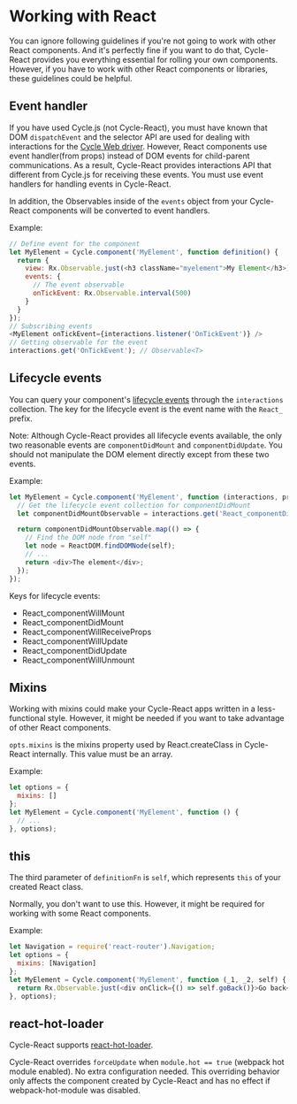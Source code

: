 # Working with React

You can ignore following guidelines if you're not going to work with other
React components. And it's perfectly fine if you want to do that, Cycle-React
provides you everything essential for rolling your own components. However,
if you have to work with other React components or libraries, these guidelines
could be helpful.

## Event handler

If you have used Cycle.js (not Cycle-React), you must have known that DOM
`dispatchEvent` and the selector API are used for dealing with interactions
for the [Cycle Web driver](http://cycle.js.org/basic-examples.html).
However, React components use event handler(from props) instead of
DOM events for child-parent communications. As a result, Cycle-React provides
interactions API that different from Cycle.js for receiving these events. You
must use event handlers for handling events in Cycle-React.

In addition, the Observables inside of the `events` object from your Cycle-React
components will be converted to event handlers.

Example:

```js
// Define event for the component
let MyElement = Cycle.component('MyElement', function definition() {
  return {
    view: Rx.Observable.just(<h3 className="myelement">My Element</h3>),
    events: {
      // The event observable
      onTickEvent: Rx.Observable.interval(500)
    }
  }
});
// Subscribing events
<MyElement onTickEvent={interactions.listener('OnTickEvent')} />
// Getting observable for the event
interactions.get('OnTickEvent'); // Observable<T>
```

## Lifecycle events

You can query your component's
[lifecycle events](https://facebook.github.io/react/docs/component-specs.html)
through the `interactions` collection. The key for the lifecycle event is the
event name with the `React_` prefix.

Note: Although Cycle-React provides all lifecycle events available, the only
two reasonable events are `componentDidMount` and `componentDidUpdate`.
You should not manipulate the DOM element directly except from these two events.

Example:

```js
let MyElement = Cycle.component('MyElement', function (interactions, props, self) {
  // Get the lifecycle event collection for componentDidMount
  let componentDidMountObservable = interactions.get('React_componentDidMount');

  return componentDidMountObservable.map(() => {
    // Find the DOM node from "self"
    let node = ReactDOM.findDOMNode(self);
    // ...
    return <div>The element</div>;
  });
});
```

Keys for lifecycle events:

- React_componentWillMount
- React_componentDidMount
- React_componentWillReceiveProps
- React_componentWillUpdate
- React_componentDidUpdate
- React_componentWillUnmount

## Mixins

Working with mixins could make your Cycle-React apps written in a
less-functional style. However, it might be needed if you want to take
advantage of other React components.

`opts.mixins` is the mixins property used by React.createClass in
Cycle-React internally. This value must be an array.

Example:

```js
let options = {
  mixins: []
};
let MyElement = Cycle.component('MyElement', function () {
  // ...
}, options);
```

## this

The third parameter of `definitionFn` is `self`, which represents `this` of
your created React class.

Normally, you don't want to use this. However, it might be required for
working with some React components.

Example:

```js
let Navigation = require('react-router').Navigation;
let options = {
  mixins: [Navigation]
};
let MyElement = Cycle.component('MyElement', function (_1, _2, self) {
  return Rx.Observable.just(<div onClick={() => self.goBack()}>Go back</div>);
}, options);
```

## react-hot-loader

Cycle-React supports
[react-hot-loader](https://github.com/gaearon/react-hot-loader).

Cycle-React overrides `forceUpdate` when `module.hot == true`
(webpack hot module enabled). No extra configuration needed.
This overriding behavior only affects the component created by Cycle-React
and has no effect if webpack-hot-module was disabled.
